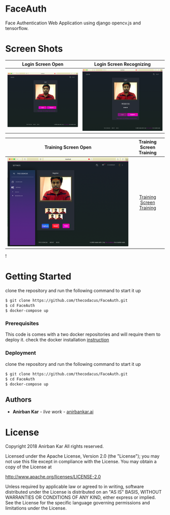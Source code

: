 # FaceAuth
Face Authentication Web Application using django opencv.js and tensorflow.

# Screen Shots
Login Screen Open           |  Login Screen Recognizing
:-------------------------:|:-------------------------:
![Login Screen Open](screenshots/1.png?raw=true) |  ![Login Screen Recognizing](screenshots/2.png?raw=true)

Training Screen Open            |  Training Screen Training
:-------------------------:|:-------------------------:
![Training Screen Open](screenshots/3.png?raw=true) |  [Training Screen Training](screenshots/4.png?raw=true)



!

# Getting Started
clone the repository and run the following command to start it up
```shell
$ git clone https://github.com/thecodacus/FaceAuth.git
$ cd FaceAuth
$ docker-compose up
```


### Prerequisites

This code is comes with a two docker repositories and will require them to deploy it.
check the docker installation [instruction](https://docs.docker.com/install/)

### Deployment
clone the repository and run the following command to start it up
```shell
$ git clone https://github.com/thecodacus/FaceAuth.git
$ cd FaceAuth
$ docker-compose up
```

## Authors

* **Anirban Kar** - *live work* - [anirbankar.ai](http://anirbankar.ai)

# License
Copyright 2018 Anirban Kar All rights reserved.

Licensed under the Apache License, Version 2.0 (the "License");
you may not use this file except in compliance with the License.
You may obtain a copy of the License at

   http://www.apache.org/licenses/LICENSE-2.0

Unless required by applicable law or agreed to in writing, software
distributed under the License is distributed on an "AS IS" BASIS,
WITHOUT WARRANTIES OR CONDITIONS OF ANY KIND, either express or implied.
See the License for the specific language governing permissions and
limitations under the License.
